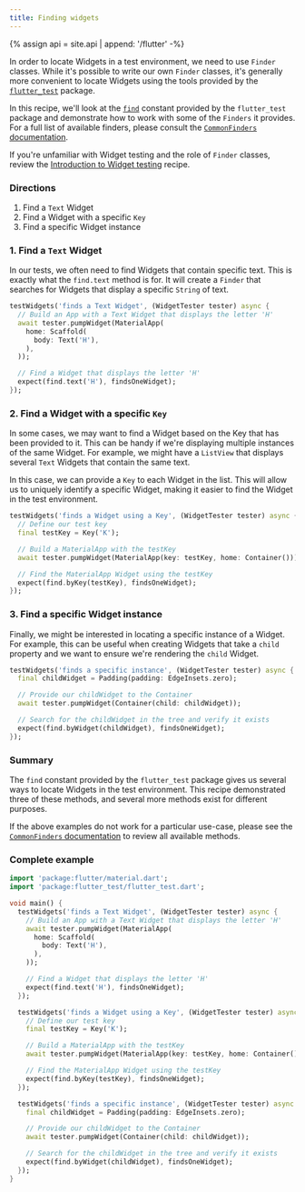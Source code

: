 ```yaml
---
title: Finding widgets
---
```


{% assign api = site.api | append: '/flutter' -%}

In order to locate Widgets in a test environment, we need to use `Finder`
classes. While it's possible to write our own `Finder` classes, it's generally
more convenient to locate Widgets using the tools provided by the
[`flutter_test`]({{api}}/flutter_test/flutter_test-library.html)
package.

In this recipe, we'll look at the
[`find`]({{api}}/flutter_test/find-constant.html)
constant provided by the `flutter_test` package and demonstrate how to work with
some of the `Finders` it provides. For a full list of available finders, please
consult the
[`CommonFinders` documentation]({{api}}/flutter_driver/CommonFinders-class.html).

If you're unfamiliar with Widget testing and the role of `Finder` classes,
review the [Introduction to Widget testing](/docs/cookbook/testing/integration) recipe.

### Directions

  1. Find a `Text` Widget
  2. Find a Widget with a specific `Key`
  3. Find a specific Widget instance

### 1. Find a `Text` Widget

In our tests, we often need to find Widgets that contain specific text. This is
exactly what the `find.text` method is for. It will create a `Finder` that
searches for Widgets that display a specific `String` of text.

<!-- skip -->
```dart
testWidgets('finds a Text Widget', (WidgetTester tester) async {
  // Build an App with a Text Widget that displays the letter 'H'
  await tester.pumpWidget(MaterialApp(
    home: Scaffold(
      body: Text('H'),
    ),
  ));

  // Find a Widget that displays the letter 'H'
  expect(find.text('H'), findsOneWidget);
});
```

### 2. Find a Widget with a specific `Key`

In some cases, we may want to find a Widget based on the Key that has been
provided to it. This can be handy if we're displaying multiple instances of the
same Widget. For example, we might have a `ListView` that displays several
`Text` Widgets that contain the same text.

In this case, we can provide a `Key` to each Widget in the list. This will allow
us to uniquely identify a specific Widget, making it easier to find the Widget
in the test environment.

<!-- skip -->
```dart
testWidgets('finds a Widget using a Key', (WidgetTester tester) async {
  // Define our test key
  final testKey = Key('K');

  // Build a MaterialApp with the testKey
  await tester.pumpWidget(MaterialApp(key: testKey, home: Container()));

  // Find the MaterialApp Widget using the testKey
  expect(find.byKey(testKey), findsOneWidget);
});
```

### 3. Find a specific Widget instance

Finally, we might be interested in locating a specific instance of a Widget.
For example, this can be useful when creating Widgets that take a `child`
property and we want to ensure we're rendering the `child` Widget.

<!-- skip -->
```dart
testWidgets('finds a specific instance', (WidgetTester tester) async {
  final childWidget = Padding(padding: EdgeInsets.zero);

  // Provide our childWidget to the Container
  await tester.pumpWidget(Container(child: childWidget));

  // Search for the childWidget in the tree and verify it exists
  expect(find.byWidget(childWidget), findsOneWidget);
});
```

### Summary

The `find` constant provided by the `flutter_test` package gives us several ways
to locate Widgets in the test environment. This recipe demonstrated three of
these methods, and several more methods exist for different purposes.

If the above examples do not work for a particular use-case, please see the
[`CommonFinders` documentation]({{api}}/flutter_driver/CommonFinders-class.html)
to review all available methods.

### Complete example

```dart
import 'package:flutter/material.dart';
import 'package:flutter_test/flutter_test.dart';

void main() {
  testWidgets('finds a Text Widget', (WidgetTester tester) async {
    // Build an App with a Text Widget that displays the letter 'H'
    await tester.pumpWidget(MaterialApp(
      home: Scaffold(
        body: Text('H'),
      ),
    ));

    // Find a Widget that displays the letter 'H'
    expect(find.text('H'), findsOneWidget);
  });

  testWidgets('finds a Widget using a Key', (WidgetTester tester) async {
    // Define our test key
    final testKey = Key('K');

    // Build a MaterialApp with the testKey
    await tester.pumpWidget(MaterialApp(key: testKey, home: Container()));

    // Find the MaterialApp Widget using the testKey
    expect(find.byKey(testKey), findsOneWidget);
  });

  testWidgets('finds a specific instance', (WidgetTester tester) async {
    final childWidget = Padding(padding: EdgeInsets.zero);

    // Provide our childWidget to the Container
    await tester.pumpWidget(Container(child: childWidget));

    // Search for the childWidget in the tree and verify it exists
    expect(find.byWidget(childWidget), findsOneWidget);
  });
}
```
